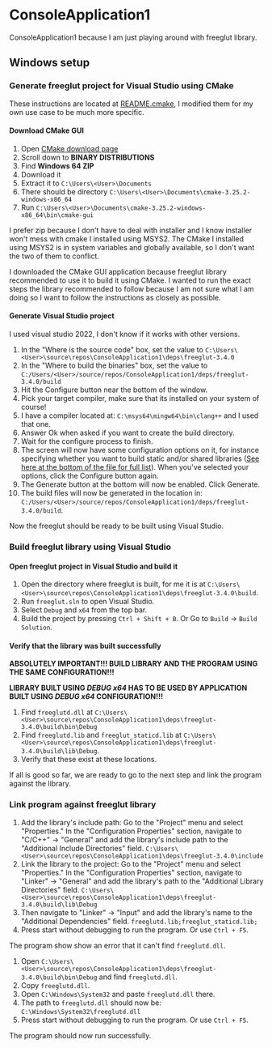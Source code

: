 # ConsoleApplication1

ConsoleApplication1 because I am just playing around with freeglut library.

## Windows setup

### Generate freeglut project for Visual Studio using CMake

These instructions are located at [README.cmake](./deps/freeglut-3.4.0/README.cmake), I modified them for my own use case to be much more specific.

#### Download CMake GUI

1. Open [CMake download page](https://cmake.org/download/)
2. Scroll down to **BINARY DISTRIBUTIONS**
3. Find **Windows 64 ZIP**
4. Download it
5. Extract it to `C:\Users\<User>\Documents`
6. There should be directory `C:\Users\<User>\Documents\cmake-3.25.2-windows-x86_64`
7. Run `C:\Users\<User>\Documents\cmake-3.25.2-windows-x86_64\bin\cmake-gui`

I prefer zip because I don't have to deal with installer and I know installer won't mess with cmake I installed using MSYS2. The CMake I installed using MSYS2 is in system variables and globally available, so I don't want the two of them to conflict.

I downloaded the CMake GUI application because freeglut library recommended to use it to build it using CMake. I wanted to run the exact steps the library recommended to follow because I am not sure what I am doing so I want to follow the instructions as closely as possible.

#### Generate Visual Studio project

I used visual studio 2022, I don't know if it works with other versions.

1. In the "Where is the source code" box, set the value to `C:\Users\<User>\source\repos\ConsoleApplication1\deps\freeglut-3.4.0`
2. In the "Where to build the binaries" box, set the value to `C:/Users/<User>/source/repos/ConsoleApplication1/deps/freeglut-3.4.0/build`
3. Hit the Configure button near the bottom of the window.
4. Pick your target compiler, make sure that its installed on your system of course!
5. I have a compiler located at: `C:\msys64\mingw64\bin\clang++` and I used that one.
6. Answer Ok when asked if you want to create the build directory.
7. Wait for the configure process to finish.
8. The screen will now have some configuration options on it, for instance specifying whether you want to build static and/or shared libraries ([See here at the bottom of the file for full list](./deps/freeglut-3.4.0/README.cmake)). When you've selected your options, click the Configure button again.
9. The Generate button at the bottom will now be enabled. Click Generate.
10. The build files will now be generated in the location in: `C:/Users/<User>/source/repos/ConsoleApplication1/deps/freeglut-3.4.0/build`.

Now the freeglut should be ready to be built using Visual Studio.

### Build freeglut library using Visual Studio

#### Open freeglut project in Visual Studio and build it

1. Open the directory where freeglut is built, for me it is at `C:\Users\<User>\source\repos\ConsoleApplication1\deps\freeglut-3.4.0\build`.
2. Run `freeglut.sln` to open Visual Studio.
3. Select `Debug` and `x64` from the top bar.
4. Build the project by pressing `Ctrl + Shift + B`. Or Go to `Build` -> `Build Solution`.

#### Verify that the library was built successfully

**ABSOLUTELY IMPORTANT!!! BUILD LIBRARY AND THE PROGRAM USING THE SAME CONFIGURATION!!!**

**LIBRARY BUILT USING _DEBUG x64_ HAS TO BE USED BY APPLICATION BUILT USING _DEBUG x64_ CONFIGURATION!!!**

1. Find `freeglutd.dll` at `C:\Users\<User>\source\repos\ConsoleApplication1\deps\freeglut-3.4.0\build\bin\Debug`
2. Find `freeglutd.lib` and `freeglut_staticd.lib` at `C:\Users\<User>\source\repos\ConsoleApplication1\deps\freeglut-3.4.0\build\lib\Debug`.
3. Verify that these exist at these locations.

If all is good so far, we are ready to go to the next step and link the program against the library.

### Link program against freeglut library

1. Add the library's include path: Go to the "Project" menu and select "Properties." In the "Configuration Properties" section, navigate to "C/C++" -> "General" and add the library's include path to the "Additional Include Directories" field. `C:\Users\<User>\source\repos\ConsoleApplication1\deps\freeglut-3.4.0\include`
2. Link the library to the project: Go to the "Project" menu and select "Properties." In the "Configuration Properties" section, navigate to "Linker" -> "General" and add the library's path to the "Additional Library Directories" field. `C:\Users\<User>\source\repos\ConsoleApplication1\deps\freeglut-3.4.0\build\lib\Debug`
3. Then navigate to "Linker" -> "Input" and add the library's name to the "Additional Dependencies" field. `freeglutd.lib;freeglut_staticd.lib;`
4. Press start without debugging to run the program. Or use `Ctrl + F5`.

The program show show an error that it can't find `freeglutd.dll`.

1. Open `C:\Users\<User>\source\repos\ConsoleApplication1\deps\freeglut-3.4.0\build\bin\Debug` and find `freeglutd.dll`.
2. Copy `freeglutd.dll`.
3. Open `C:\Windows\System32` and paste `freeglutd.dll` there.
4. The path to `freeglutd.dll` should now be: `C:\Windows\System32\freeglutd.dll`
5. Press start without debugging to run the program. Or use `Ctrl + F5`.

The program should now run successfully.
